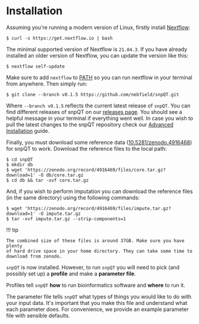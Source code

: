 # Installation

Assuming you're running a modern version of Linux, firstly install
[Nextflow](https://www.nextflow.io):

```
$ curl -s https://get.nextflow.io | bash 
```

The minimal supported version of Nextflow is `21.04.3`. If you have already installed an older version of Nextflow, 
you can update the version like this:

```
$ nextflow self-update 
```

Make sure to add `nextflow` to [PATH](https://unix.stackexchange.com/a/26059) so
you can run nextflow in your terminal from anywhere. Then simply run:

```
$ git clone --branch v0.1.5 https://github.com/nebfield/snpQT.git
```

Where `--branch v0.1.5` reflects the current latest release of `snpQT`. You can find different
releases of snpQT on our [releases
page](https://github.com/nebfield/snpQT/releases).  You should see a helpful
message in your terminal if everything went well. In case you wish to pull the latest changes to the snpQT 
repository check our [Advanced Installation](https://snpqt.readthedocs.io/en/latest/quickstart/installation/) guide.

Finally, you must download some reference data
([10.5281/zenodo.4916468](https://doi.org/10.5281/zenodo.4916468)) for snpQT to
work. Download the reference files to the local path:

```
$ cd snpQT
$ mkdir db
$ wget 'https://zenodo.org/record/4916469/files/core.tar.gz?download=1' -O db/core.tar.gz
$ cd db && tar -xvf core.tar.gz 
```

And, if you wish to perform imputation you can download the reference files (in the same directory) using the following commands:

```
$ wget 'https://zenodo.org/record/4916469/files/impute.tar.gz?download=1' -O impute.tar.gz
$ tar -xvf impute.tar.gz --strip-components=1 
```

!!! tip

    The combined size of these files is around 37GB. Make sure you have plenty
    of hard drive space in your home directory. They can take some time to
    download from zenodo.

`snpQT` is now installed. However, to run `snpQT` you will need to pick (and
possibly set up) a **profile** and make a **parameter file**.

Profiles tell `snpQT` **how** to run bioinformatics software and **where** to
run it.

The parameter file tells `snpQT` what types of things you would like to do with
your input data. It's important that you make this file and understand what each
parameter does. For convenience, we provide an example parameter file with
sensible defaults.
